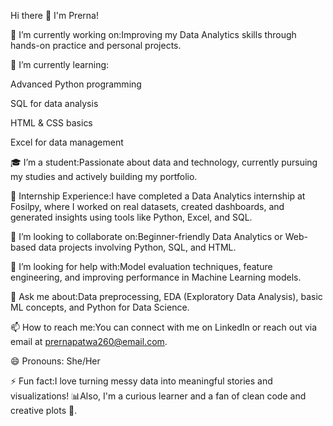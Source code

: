 Hi there 👋 I'm Prerna!

🔭 I’m currently working on:Improving my Data Analytics skills through hands-on practice and personal projects.

🌱 I’m currently learning:

Advanced Python programming

SQL for data analysis

HTML & CSS basics

Excel for data management

🎓 I’m a student:Passionate about data and technology, currently pursuing my studies and actively building my portfolio.

💼 Internship Experience:I have completed a Data Analytics internship at Fosilpy, where I worked on real datasets, created dashboards, and generated insights using tools like Python, Excel, and SQL.

👯 I’m looking to collaborate on:Beginner-friendly Data Analytics or Web-based data projects involving Python, SQL, and HTML.

🤔 I’m looking for help with:Model evaluation techniques, feature engineering, and improving performance in Machine Learning models.

💬 Ask me about:Data preprocessing, EDA (Exploratory Data Analysis), basic ML concepts, and Python for Data Science.

📫 How to reach me:You can connect with me on LinkedIn or reach out via email at prernapatwa260@email.com.

😄 Pronouns: She/Her

⚡ Fun fact:I love turning messy data into meaningful stories and visualizations! 📊Also, I'm a curious learner and a fan of clean code and creative plots 🎨.



